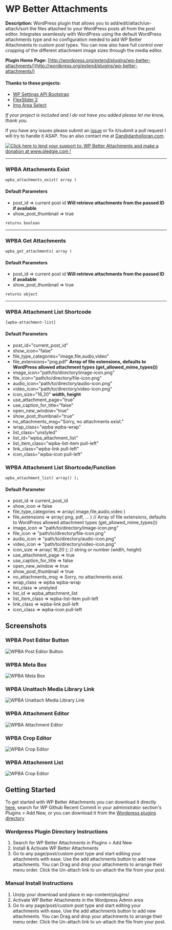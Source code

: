 # WP Better Attachments

**Description:** WordPress plugin that allows you to add/edit/attach/un-attach/sort the files attached to your WordPress posts all from the post editor.  Integrates seamlessly with WordPress using the default WordPress attachments type and no configuration needed to add WP Better Attachments to custom post types. You can now also have full control over cropping of the different attachment image sizes through the media editor.

**Plugin Home Page:** [http://wordpress.org/extend/plugins/wp-better-attachments/](http://wordpress.org/extend/plugins/wp-better-attachments/)


#### Thanks to these projects:

- [WP Settings API Bootstrap](https://github.com/DerekMarcinyshyn/wp-settings-api-bootstrap)
- [FlexSlider 2](http://www.woothemes.com/flexslider/2/)
- [Img Area Select](http://odyniec.net/projects/imgareaselect/)


*If your project is included and I do not have you added please let me know, thank you.*


If you have any issues please submit an [issue](https://github.com/DHolloran/wp-better-attachments/issues/new) or fix it/submit a pull request I will try to handle it ASAP. You an also contact me at [Dan@danholloran.com](mailto:dan@danholloran.com).

<a href='http://www.pledgie.com/campaigns/20476'><img alt='Click here to lend your support to: WP Better Attachments and make a donation at www.pledgie.com !' src='http://www.pledgie.com/campaigns/20476.png?skin_name=chrome' border='0' /></a>

---
### WPBA Attachments Exist
`wpba_attachments_exist( array )`  

#### Default Parameters
- post_id => current post id **Will retrieve attachments from the passed ID if available**
- show_post_thumbnail => true

`returns boolean`

---
### WPBA Get Attachments

`wpba_get_attachments( array )`

#### Default Parameters
- post_id => current post id **Will retrieve attachments from the passed ID if available**
- show_post_thumbnail => true

`returns object`

---

### WPBA Attachment List Shortcode
`[wpba-attachment-list]`

#### Default Parameters
- post_id="current_post_id"
- show_icon="false"
- file_type_categories="image,file,audio,video"
- file_extensions="png,pdf" **Array of file extensions, defaults to WordPress allowed attachment types (get_allowed_mime_types())**
- image_icon="path/to/directory/image-icon.png"
- file_icon="path/to/directory/file-icon.png"
- audio_icon="path/to/directory/audio-icon.png"
- video_icon="path/to/directory/video-icon.png"
- icon_size="16,20" **width, height**
- use_attachment_page="true"
- use_caption_for_title="false"
- open_new_window="true"
- show_post_thumbnail="true"
- no_attachments_msg="Sorry, no attachments exist."
- wrap_class="wpba wpba-wrap"
- list_class="unstyled"
- list_id="wpba_attachment_list"
- list_item_class="wpba-list-item pull-left"
- link_class="wpba-link pull-left"
- icon_class="wpba-icon pull-left"

### WPBA Attachment List Shortcode/Function
`wpba_attachment_list( array() );`
#### Default Parameter
- post_id				     => current_post_id
- show_icon            => false
- file_type_categories => array( image,file,audio,video )
- file_extensions      => array( png, pdf, ... ) // Array of file extensions, defaults to WordPress allowed attachment types (get_allowed_mime_types())
- image_icon           => "path/to/directory/image-icon.png"
- file_icon            => "path/to/directory/file-icon.png"
- audio_icon           => "path/to/directory/audio-icon.png"
- video_icon           => "path/to/directory/video-icon.png"
- icon_size            => array( 16,20 ); // string or number (width, height)
- use_attachment_page  => true
- use_caption_for_title => false
- open_new_window      => true
- show_post_thumbnail  => true
- no_attachments_msg   => Sorry, no attachments exist.
- wrap_class           => wpba wpba-wrap
- list_class           => unstyled
- list_id              => wpba_attachment_list
- list_item_class      => wpba-list-item pull-left
- link_class           => wpba-link pull-left
- icon_class           => wpba-icon pull-left

## Screenshots
### WPBA Post Editor Button
![WPBA Post Editor Button](screenshot-1.png)
### WPBA Meta Box
![WPBA Meta Box](screenshot-2.png)
### WPBA Unattach Media Library Link
![WPBA Unattach Media Library Link](screenshot-3.png)
### WPBA Attachment Editor
![WPBA Attachment Editor](screenshot-4.png)
### WPBA Crop Editor
![WPBA Crop Editor](screenshot-5.png)
### WPBA Attachment List
![WPBA Crop Editor](screenshot-6.png)

## Getting Started
To get started with WP Better Attachments you can download it directly [here](https://github.com/DHolloran/wp-better-attachments/archive/master.zip), search for WP Github Recent Commit in your administrator section's Plugins > Add New, or you can download it from the [Wordpress plugins directory](http://wordpress.org/extend/plugins/wp-github-recent-commit/)


### Wordpress Plugin Directory Instructions
1. Search for WP Better Attachments in Plugins > Add New
2. Install &amp; Activate WP Better Attachments
3. Go to any page/post/custom post type and start editing your attachments with ease. Use the add attachments button to add new attachments. You can Drag and drop your attachments to arrange their menu order.  Click the Un-attach link to un-attach the file from your post.

### Manual Install Instructions
1. Unzip your download and place in wp-content/plugins/
2. Activate WP Better Attachments in the Wordpress Admin area
3. Go to any page/post/custom post type and start editing your attachments with ease. Use the add attachments button to add new attachments. You can Drag and drop your attachments to arrange their menu order.  Click the Un-attach link to un-attach the file from your post.

